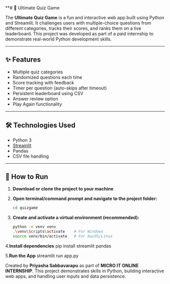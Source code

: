 **# 🧠 Ultimate Quiz Game

The **Ultimate Quiz Game** is a fun and interactive web app built using Python and Streamlit. It challenges users with multiple-choice questions from different categories, tracks their scores, and ranks them on a live leaderboard. This project was developed as part of a paid internship to demonstrate real-world Python development skills.

---

## ✨ Features

- Multiple quiz categories  
- Randomized questions each time  
- Score tracking with feedback  
- Timer per question (auto-skips after timeout)  
- Persistent leaderboard using CSV  
- Answer review option  
- Play Again functionality  

---

## 🛠️ Technologies Used

- Python 3  
- [Streamlit](https://streamlit.io/)  
- Pandas  
- CSV file handling  

---

## 🚀 How to Run

1. **Download or clone the project to your machine**

2. **Open terminal/command prompt and navigate to the project folder:**

   ```bash
   cd quizgame
3. **Create and activate a virtual environment (recommended):**

   ```bash
   python -m venv venv
   .\venv\Scripts\activate    # For Windows
   source venv/bin/activate   # For macOS/Linux
4.**Install dependencies**
pip install streamlit pandas

5.**Run the App**
streamlit run app.py


Created by **Priyasha Sabbavarapu** as part of **MICRO IT ONLINE INTERNSHIP**. This project demonstrates skills in Python, building interactive web apps, and handling user inputs and data persistence.
